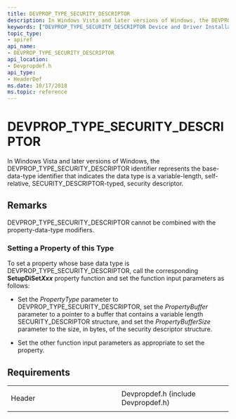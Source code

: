 ```yaml
---
title: DEVPROP_TYPE_SECURITY_DESCRIPTOR
description: In Windows Vista and later versions of Windows, the DEVPROP_TYPE_SECURITY_DESCRIPTOR identifier represents the base-data-type identifier that indicates the data type is a variable-length, self-relative, SECURITY_DESCRIPTOR-typed, security descriptor.
keywords: ["DEVPROP_TYPE_SECURITY_DESCRIPTOR Device and Driver Installation"]
topic_type:
- apiref
api_name:
- DEVPROP_TYPE_SECURITY_DESCRIPTOR
api_location:
- Devpropdef.h
api_type:
- HeaderDef
ms.date: 10/17/2018
ms.topic: reference
---
```


# DEVPROP_TYPE_SECURITY_DESCRIPTOR


In Windows Vista and later versions of Windows, the DEVPROP_TYPE_SECURITY_DESCRIPTOR identifier represents the base-data-type identifier that indicates the data type is a variable-length, self-relative, SECURITY_DESCRIPTOR-typed, security descriptor.

## Remarks

DEVPROP_TYPE_SECURITY_DESCRIPTOR cannot be combined with the property-data-type modifiers.

### Setting a Property of this Type

To set a property whose base data type is DEVPROP_TYPE_SECURITY_DESCRIPTOR, call the corresponding **SetupDiSet*Xxx*** property function and set the function input parameters as follows:

-   Set the *PropertyType* parameter to DEVPROP_TYPE_SECURITY_DESCRIPTOR, set the *PropertyBuffer* parameter to a pointer to a buffer that contains a variable length SECURITY_DESCRIPTOR structure, and set the *PropertyBufferSize* parameter to the size, in bytes, of the security descriptor structure.

-   Set the other function input parameters as appropriate to set the property.

## Requirements

<table>
<colgroup>
<col width="50%" />
<col width="50%" />
</colgroup>
<tbody>
<tr class="odd">
<td align="left"><p>Header</p></td>
<td align="left">Devpropdef.h (include Devpropdef.h)</td>
</tr>
</tbody>
</table>

 

 





